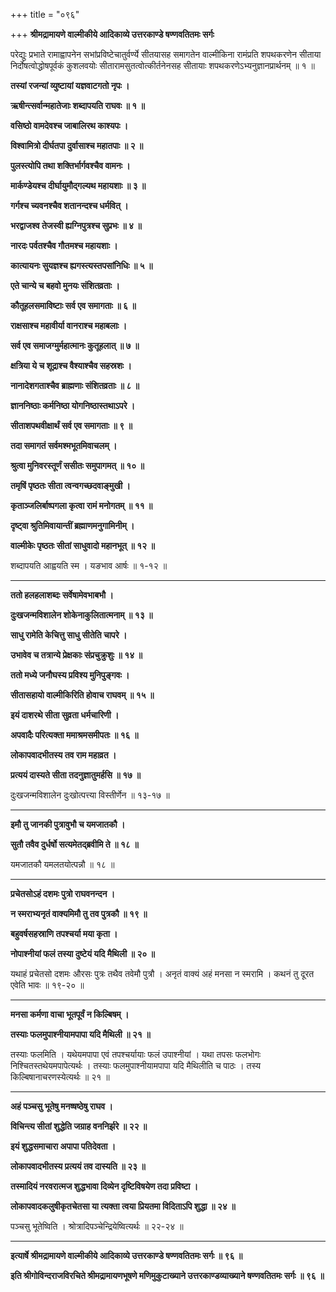 +++
title = "०९६"

+++
**श्रीमद्रामायणे वाल्मीकीये आदिकाव्ये उत्तरकाण्डे षण्णवतितमः सर्गः**

परेद्युः प्रभाते रामाह्वापनेन सभांप्रविष्टेचातुर्वर्ण्ये सीतयासह समागतेन वाल्मीकिना रामंप्रति शपथकरणेन सीताया निर्दोषत्वोद्धोषपूर्वकं कुशलवयोः सीतारामसुतत्वोत्कीर्तनेनसह सीतायाः शपथकरणेऽभ्यनुज्ञानप्रार्थनम् ॥ १ ॥

**तस्यां रजन्यां व्युष्टायां यज्ञवाटगतो नृपः ।**

**ऋषीन्त्सर्वान्महातेजाः शब्दापयति राघवः ॥ १ ॥**

**वसिष्ठो वामदेवश्च जाबालिरथ काश्यपः ।**

**विश्वामित्रो दीर्घतपा दुर्वासाश्च महातपाः ॥ २ ॥**

**पुलस्त्योपि तथा शक्तिर्भार्गवश्चैव वामनः ।**

**मार्कण्डेयश्च दीर्घायुमौद्गल्यथ महायशाः ॥ ३ ॥**

**गर्गश्च च्यवनश्चैव शतानन्दश्च धर्मवित् ।**

**भरद्वाजश्व तेजस्वी ह्यग्निपुत्रश्च सुप्रभः ॥ ४ ॥**

**नारदः पर्वतश्चैव गौतमश्च महायशाः ।**

**कात्यायनः सुयज्ञश्च ह्यगस्त्यस्तपसांनिधिः ॥ ५ ॥**

**एते चान्ये च बहवो मुनयः संशितव्रताः ।**

**कौतूहलसमाविष्टाः सर्व एव समागताः ॥ ६ ॥**

**राक्षसाश्च महावीर्या वानराश्च महाबलाः ।**

**सर्व एव समाजग्मुर्महात्मानः कुतूहलात् ॥ ७ ॥**

**क्षत्रिया ये च शूद्राश्च वैश्याश्चैव सहस्रशः ।**

**नानादेशगताश्चैव ब्राह्मणाः संशितव्रताः ॥ ८ ॥**

**ज्ञाननिष्ठाः कर्मनिष्ठा योगनिष्ठास्तथाऽपरे ।**

**सीताशपथवीक्षार्थं सर्व एव समागताः ॥ ९ ॥**

**तदा समागतं सर्वमश्मभूतमिवाचलम् ।**

**श्रुत्वा मुनिवरस्तूर्णं ससीतः समुपागमत् ॥ १० ॥**

**तमृषिं पृष्ठतः सीता त्वन्वगच्छदवाङ्मुखी ।**

**कृताञ्जलिर्बाष्पगला कृत्वा रामं मनोगतम् ॥ ११ ॥**

**दृष्ट्वा श्रुतिमिवायान्तीं ब्रह्माणमनुगामिनीम् ।**

**वाल्मीकेः पृष्ठतः सीतां साधुवादो महानभूत् ॥ १२ ॥**

शब्दापयति आह्वयति स्म । यङभाव आर्षः ॥ १-१२ ॥

****

**ततो हलहलाशब्दः सर्वेषामेवभाबभौ ।**

**दुःखजन्मविशालेन शोकेनाकुलितात्मनाम् ॥ १३ ॥**

**साधु रामेति केचित्तु साधु सीतेति चापरे ।**

**उभावेव च तत्रान्ये प्रेक्षकाः संप्रचुक्रुशुः ॥ १४ ॥**

**ततो मध्ये जनौघस्य प्रविश्य मुनिपुङ्गवः ।**

**सीतासहायो वाल्मीकिरिति होवाच राघवम् ॥ १५ ॥**

**इयं दाशरथे सीता सुव्रता धर्मचारिणी ।**

**अपवादैः परित्यक्ता ममाश्रमसमीपतः ॥ १६ ॥**

**लोकापवादभीतस्य तव राम महाव्रत ।**

**प्रत्ययं दास्यते सीता तदनुज्ञातुमर्हसि ॥ १७ ॥**

दुःखजन्मविशालेन दुःखोत्पत्त्या विस्तीर्णेन ॥ १३-१७ ॥

****

**इमौ तु जानकी पुत्रावुभौ च यमजातकौ ।**

**सुतौ तवैव दुर्धर्षो सत्यमेतद्ब्रवीमि ते ॥ १८ ॥**

यमजातकौ यमलतयोत्पन्नौ ॥ १८ ॥

****

**प्रचेतसोऽहं दशमः पुत्रो राघवनन्दन ।**

**न स्मराभ्यनृतं वाक्यमिमौ तु तव पुत्रकौ ॥ १९ ॥**

**बहुवर्षसहस्राणि तपश्चर्या मया कृता ।**

**नोपाश्नीयां फलं तस्या दुष्टेयं यदि मैथिली ॥ २० ॥**

यथाहं प्रचेतसो दशमः औरसः पुत्रः तथैव तवेमौ पुत्रौ । अनृतं वाक्यं अहं मनसा न स्मरामि । कथनं तु दूरत एवेति भावः ॥ १९-२० ॥

****

**मनसा कर्मणा वाचा भूतपूर्वं न किल्बिषम् ।**

**तस्याः फलमुपाश्नीयामपापा यदि मैथिली ॥ २१ ॥**

तस्याः फलमिति । यथेयमपापा एवं तपश्चर्यायाः फलं उपाश्नीयां । यथा तपसः फलभोगः निश्चितस्तथेयमपापेत्यर्थः । तस्याः फलमुपाश्नीयामपापा यदि मैथिलीति च पाठः । तस्य किल्बिषानाचरणस्येत्यर्थः ॥ २१ ॥

****

**अहं पञ्चसु भूतेषु मनष्षष्ठेषु राघव ।**

**विचिन्त्य सीतां शुद्धेति जग्राह वननिर्झरे ॥ २२ ॥**

**इयं शुद्धसमाचारा अपापा पतिदेवता ।**

**लोकापवादभीतस्य प्रत्ययं तव दास्यति ॥ २३ ॥**

**तस्मादियं नरवरात्मज शुद्धभावा दिव्येन दृष्टिविषयेण तदा प्रविष्टा ।**

**लोकापवादकलुषीकृतचेतसा या त्यक्ता त्वया प्रियतमा विदिताऽपि शुद्धा ॥ २४ ॥**

पञ्चसु भूतेष्विति । श्रोत्रादिपञ्चेन्द्रियेष्वित्यर्थः ॥ २२-२४ ॥

****

**इत्यार्षे श्रीमद्रामायणे वाल्मीकीये आदिकाव्ये उत्तरकाण्डे षण्णवतितमः सर्गः ॥ ९६ ॥**

**इति श्रीगोविन्दराजविरचिते श्रीमद्रामायणभूषणे मणिमुकुटाख्याने उत्तरकाण्डव्याख्याने षण्णवतितमः सर्गः ॥ ९६ ॥**
